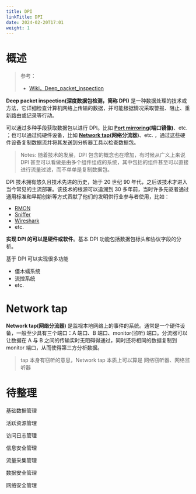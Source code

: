 ```yaml
---
title: DPI
linkTitle: DPI
date: 2024-02-20T17:01
weight: 1
---
```


# 概述

> 参考：
> 
> - [Wiki，Deep_packet_inspection](https://en.wikipedia.org/wiki/Deep_packet_inspection)

**Deep packet inspection(深度数据包检测，简称 DPI)** 是一种数据处理的技术或方法，它详细检查计算机网络上传输的数据，并可能根据情况采取警报、阻止、重新路由或记录等行动。

可以通过多种手段获取数据包以进行 DPI。比如 **[Port mirroring](https://en.wikipedia.org/wiki/Port_mirroring)(端口镜像)**、etc. ；也可以通过纯硬件设备，比如 **[Network tap](https://en.wikipedia.org/wiki/Network_tap)(网络分流器)**、etc. ，通过这些硬件设备复制数据流并将其发送到分析器工具以检查数据包。

> Notes: 随着技术的发展，DPI 包含的概念也在增加，有时候从广义上来说 DPI 甚至可以看做是由多个组件组成的系统，其中包括的组件甚至可以直接进行流量过滤，而不单单是复制数据包。

DPI 技术拥有悠久且技术先进的历史，始于 20 世纪 90 年代，之后该技术才进入当今常见的主流部署。该技术的根源可以追溯到 30 多年前，当时许多先驱者通过通用标准和早期创新等方式贡献了他们的发明供行业参与者使用，比如：

- [RMON](https://en.wikipedia.org/wiki/RMON "RMON")
- [Sniffer](https://en.wikipedia.org/wiki/Sniffer_(protocol_analyzer) "Sniffer (protocol analyzer)")
- [Wireshark](https://en.wikipedia.org/wiki/Wireshark "Wireshark")
- etc.

**实现 DPI 的可以是硬件或软件**。基本 DPI 功能包括数据包标头和协议字段的分析。

基于 DPI 可以实现很多功能

- 僵木蠕系统
- 流控系统
- etc.

# Network tap

**Network tap(网络分流器)** 是监视本地网络上的事件的系统。通常是一个硬件设备，一般至少具有三个端口：A 端口、B 端口、monitor(监听) 端口。分流器可以让数据在 A 与 B 之间的传输实时无阻碍得通过，同时还将相同的数据复制到 monitor 端口，从而使得第三方分析数据。

> tap 本身有窃听的意思，Network tap 本质上可以算是 网络窃听器、网络监听器


# 待整理

基础数据管理

活跃资源管理

访问日志管理

信息安全管理

流量采集管理

数据安全管理

网络安全管理

